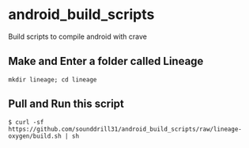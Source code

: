 # android_build_scripts
Build scripts to compile android with crave
## Make and Enter a folder called Lineage
```mkdir lineage; cd lineage```
## Pull and Run this script
```$ curl -sf https://github.com/sounddrill31/android_build_scripts/raw/lineage-oxygen/build.sh | sh```
